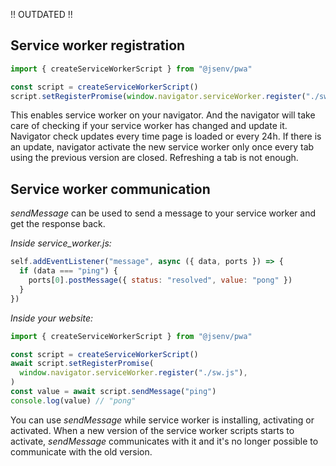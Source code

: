 !! OUTDATED !!

## Service worker registration

```js
import { createServiceWorkerScript } from "@jsenv/pwa"

const script = createServiceWorkerScript()
script.setRegisterPromise(window.navigator.serviceWorker.register("./sw.js"))
```

This enables service worker on your navigator.
And the navigator will take care of checking if your service worker has changed and update it.
Navigator check updates every time page is loaded or every 24h. If there is an update, navigator activate the new service worker only once every tab using the previous version are closed. Refreshing a tab is not enough.

## Service worker communication

_sendMessage_ can be used to send a message to your service worker and get the response back.

_Inside service_worker.js:_

```js
self.addEventListener("message", async ({ data, ports }) => {
  if (data === "ping") {
    ports[0].postMessage({ status: "resolved", value: "pong" })
  }
})
```

_Inside your website:_

```js
import { createServiceWorkerScript } from "@jsenv/pwa"

const script = createServiceWorkerScript()
await script.setRegisterPromise(
  window.navigator.serviceWorker.register("./sw.js"),
)
const value = await script.sendMessage("ping")
console.log(value) // "pong"
```

You can use _sendMessage_ while service worker is installing, activating or activated. When a new version of the service worker scripts starts to activate, _sendMessage_ communicates with it and it's no longer possible to communicate with the old version.
